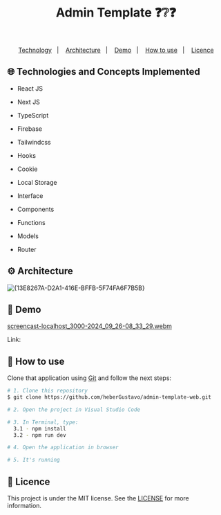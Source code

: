 <h1 align="center">Admin Template ❓❔❓</h1>
<p align="center">
  
</p>

</br>
<p align="center">
  <a href="#globe_with_meridians-Technologies-and-Concepts-Implemented">Technology</a>&nbsp;&nbsp;&nbsp;|&nbsp;&nbsp;&nbsp;
   <a href="#gear-Architecture">Architecture</a>&nbsp;&nbsp;&nbsp;|&nbsp;&nbsp;&nbsp;
   <a href="#round_pushpin-demo">Demo</a>&nbsp;&nbsp;&nbsp;|&nbsp;&nbsp;&nbsp;
  <a href="#wrench-How-to-use">How to use</a>&nbsp;&nbsp;&nbsp;|&nbsp;&nbsp;&nbsp;
  <a href="#memo-Licence">Licence</a>
</p>

## :globe_with_meridians: Technologies and Concepts Implemented

- React JS
- Next JS
- TypeScript

- Firebase
- Tailwindcss
- Hooks
- Cookie
- Local Storage

- Interface
- Components
- Functions
- Models
- Router


## :gear: Architecture
![{13E8267A-D2A1-416E-BFFB-5F74FA6F7B5B}](https://github.com/user-attachments/assets/ec99201a-c8d5-4602-9844-b8f4b419de6c)

## :round_pushpin: Demo
[screencast-localhost_3000-2024_09_26-08_33_29.webm](https://github.com/user-attachments/assets/3a74413f-32a7-4440-b52d-2c36d9de54a2)

Link: 

## :wrench: How to use

Clone that application using [Git](https://git-scm.com) and follow the next steps:

```bash
# 1. Clone this repository
$ git clone https://github.com/heberGustavo/admin-template-web.git

# 2. Open the project in Visual Studio Code

# 3. In Terminal, type:
  3.1 - npm install
  3.2 - npm run dev

# 4. Open the application in browser

# 5. It's running 

```


## :memo: Licence 
This project is under the MIT license. See the [LICENSE](https://github.com/heberGustavo/admin-template-web/blob/master/LICENSE) for more information.
